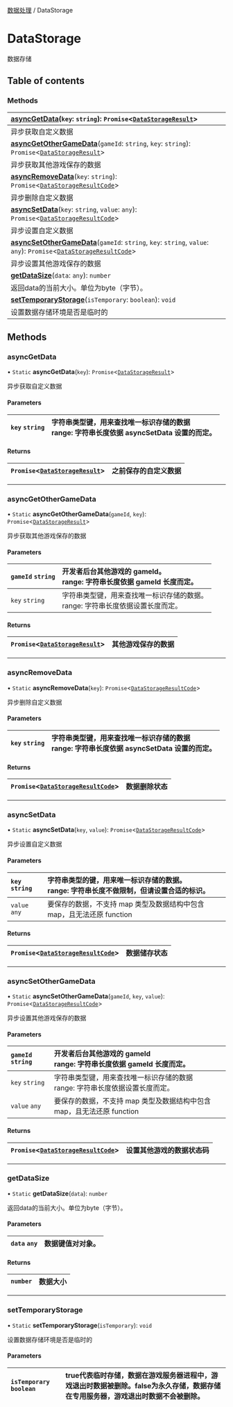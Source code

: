 [数据处理](../groups/数据处理.数据处理.md) / DataStorage

# DataStorage <Badge type="tip" text="Class" /> <Score text="DataStorage" />

数据存储

## Table of contents

### Methods <Score text="Methods" /> 
| **[asyncGetData](mw.DataStorage.md#asyncgetdata)**(`key`: `string`): `Promise`<[`DataStorageResult`](../interfaces/mw.DataStorageResult.md)\> <Badge type="tip" text="server" />  |
| :-----|
| 异步获取自定义数据|
| **[asyncGetOtherGameData](mw.DataStorage.md#asyncgetothergamedata)**(`gameId`: `string`, `key`: `string`): `Promise`<[`DataStorageResult`](../interfaces/mw.DataStorageResult.md)\> <Badge type="tip" text="server" />  |
| 异步获取其他游戏保存的数据|
| **[asyncRemoveData](mw.DataStorage.md#asyncremovedata)**(`key`: `string`): `Promise`<[`DataStorageResultCode`](../enums/mw.DataStorageResultCode.md)\> <Badge type="tip" text="server" />  |
| 异步删除自定义数据|
| **[asyncSetData](mw.DataStorage.md#asyncsetdata)**(`key`: `string`, `value`: `any`): `Promise`<[`DataStorageResultCode`](../enums/mw.DataStorageResultCode.md)\> <Badge type="tip" text="server" />  |
| 异步设置自定义数据|
| **[asyncSetOtherGameData](mw.DataStorage.md#asyncsetothergamedata)**(`gameId`: `string`, `key`: `string`, `value`: `any`): `Promise`<[`DataStorageResultCode`](../enums/mw.DataStorageResultCode.md)\> <Badge type="tip" text="server" />  |
| 异步设置其他游戏保存的数据|
| **[getDataSize](mw.DataStorage.md#getdatasize)**(`data`: `any`): `number`   |
| 返回data的当前大小。单位为byte（字节）。|
| **[setTemporaryStorage](mw.DataStorage.md#settemporarystorage)**(`isTemporary`: `boolean`): `void` <Badge type="tip" text="server" />  |
| 设置数据存储环境是否是临时的|

## Methods

### asyncGetData <Score text="asyncGetData" /> 

• `Static` **asyncGetData**(`key`): `Promise`<[`DataStorageResult`](../interfaces/mw.DataStorageResult.md)\> <Badge type="tip" text="server" />

异步获取自定义数据

#### Parameters

| `key` `string` | 字符串类型键，用来查找唯一标识存储的数据 <br> range: 字符串长度依据 asyncSetData 设置的而定。 |
| :------ | :------ |

#### Returns

| `Promise`<[`DataStorageResult`](../interfaces/mw.DataStorageResult.md)\> | 之前保存的自定义数据 |
| :------ | :------ |

___

### asyncGetOtherGameData <Score text="asyncGetOtherGameData" /> 

• `Static` **asyncGetOtherGameData**(`gameId`, `key`): `Promise`<[`DataStorageResult`](../interfaces/mw.DataStorageResult.md)\> <Badge type="tip" text="server" />

异步获取其他游戏保存的数据

#### Parameters

| `gameId` `string` | 开发者后台其他游戏的 gameId。<br> range: 字符串长度依据 gameId 长度而定。 |
| :------ | :------ |
| `key` `string` | 字符串类型键，用来查找唯一标识存储的数据。 <br> range: 字符串长度依据设置长度而定。 |

#### Returns

| `Promise`<[`DataStorageResult`](../interfaces/mw.DataStorageResult.md)\> | 其他游戏保存的数据 |
| :------ | :------ |

___

### asyncRemoveData <Score text="asyncRemoveData" /> 

• `Static` **asyncRemoveData**(`key`): `Promise`<[`DataStorageResultCode`](../enums/mw.DataStorageResultCode.md)\> <Badge type="tip" text="server" />

异步删除自定义数据

#### Parameters

| `key` `string` | 字符串类型键，用来查找唯一标识存储的数据 <br> range: 字符串长度依据 asyncSetData 设置的而定。 |
| :------ | :------ |

#### Returns

| `Promise`<[`DataStorageResultCode`](../enums/mw.DataStorageResultCode.md)\> | 数据删除状态 |
| :------ | :------ |

___

### asyncSetData <Score text="asyncSetData" /> 

• `Static` **asyncSetData**(`key`, `value`): `Promise`<[`DataStorageResultCode`](../enums/mw.DataStorageResultCode.md)\> <Badge type="tip" text="server" />

异步设置自定义数据

#### Parameters

| `key` `string` | 字符串类型的键，用来唯一标识存储的数据。<br> range: 字符串长度不做限制，但请设置合适的标识。 |
| :------ | :------ |
| `value` `any` | 要保存的数据，不支持 map 类型及数据结构中包含 map，且无法还原 function |

#### Returns

| `Promise`<[`DataStorageResultCode`](../enums/mw.DataStorageResultCode.md)\> | 数据储存状态 |
| :------ | :------ |

___

### asyncSetOtherGameData <Score text="asyncSetOtherGameData" /> 

• `Static` **asyncSetOtherGameData**(`gameId`, `key`, `value`): `Promise`<[`DataStorageResultCode`](../enums/mw.DataStorageResultCode.md)\> <Badge type="tip" text="server" />

异步设置其他游戏保存的数据

#### Parameters

| `gameId` `string` | 开发者后台其他游戏的 gameId <br> range: 字符串长度依据 gameId 长度而定。 |
| :------ | :------ |
| `key` `string` | 字符串类型键，用来查找唯一标识存储的数据 <br> range: 字符串长度依据设置长度而定。 |
| `value` `any` | 要保存的数据，不支持 map 类型及数据结构中包含 map，且无法还原 function |

#### Returns

| `Promise`<[`DataStorageResultCode`](../enums/mw.DataStorageResultCode.md)\> | 设置其他游戏的数据状态码 |
| :------ | :------ |

___

### getDataSize <Score text="getDataSize" /> 

• `Static` **getDataSize**(`data`): `number` 

返回data的当前大小。单位为byte（字节）。

#### Parameters

| `data` `any` |  数据键值对对象。 |
| :------ | :------ |

#### Returns

| `number` | 数据大小 |
| :------ | :------ |

___

### setTemporaryStorage <Score text="setTemporaryStorage" /> 

• `Static` **setTemporaryStorage**(`isTemporary`): `void` <Badge type="tip" text="server" />

设置数据存储环境是否是临时的

#### Parameters

| `isTemporary` `boolean` | true代表临时存储，数据在游戏服务器进程中，游戏退出时数据被删除。false为永久存储，数据存储在专用服务器，游戏退出时数据不会被删除。 |
| :------ | :------ |

